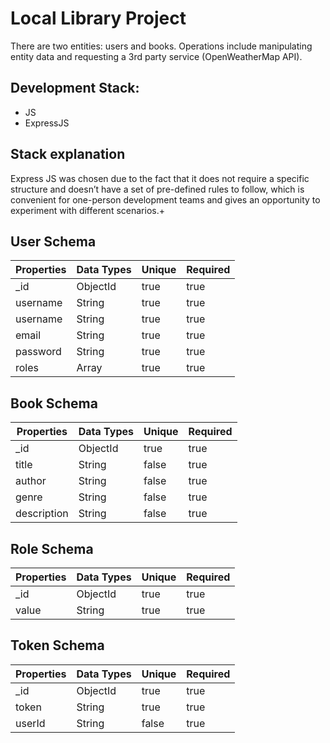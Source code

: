 # Local Library Project

There are two entities: users and books. Operations include manipulating entity data and requesting a 3rd party service (OpenWeatherMap API).
## Development Stack:
- JS
- ExpressJS

## Stack explanation
Express JS was chosen due to the fact that it does not require a specific structure and doesn’t have a set of pre-defined rules to follow, which is convenient for one-person development teams and gives an opportunity to experiment with different scenarios.+

## User Schema

| Properties  | Data Types                  | Unique        | Required |
|-------------|-----------------------------|---------------|----------|
| _id         | ObjectId                    | true          | true     |
| username    | String                      | true          | true     |
| username    | String                      | true          | true     |
| email       | String                      | true          | true     |
| password    | String                      | true          | true     |
| roles       | Array                       | true          | true     |


## Book Schema

| Properties  | Data Types                  | Unique        | Required |
|-------------|-----------------------------|---------------|----------|
| _id         | ObjectId                    | true          | true     |
| title       | String                      | false         | true     |
| author      | String                      | false         | true     |
| genre       | String                      | false         | true     |
| description | String                      | false         | true     |


## Role Schema

| Properties  | Data Types                  | Unique        | Required |
|-------------|-----------------------------|---------------|----------|
| _id         | ObjectId                    | true          | true     |
| value       | String                      | true          | true     |

## Token Schema

| Properties  | Data Types                  | Unique        | Required |
|-------------|-----------------------------|---------------|----------|
| _id         | ObjectId                    | true          | true     |
| token       | String                      | true          | true     |
| userId      | String                      | false         | true     |

